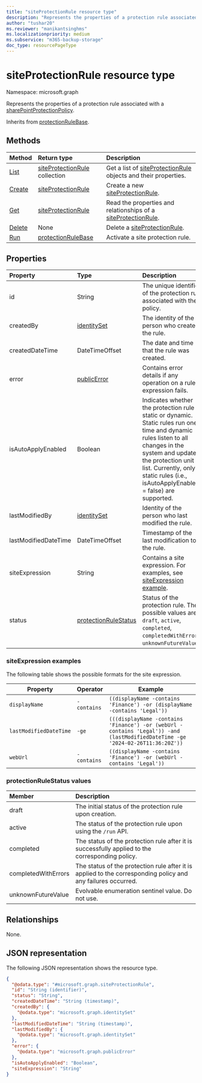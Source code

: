 ```yaml
---
title: "siteProtectionRule resource type"
description: "Represents the properties of a protection rule associated with a SharePoint site."
author: "tushar20"
ms.reviewer: "manikantsinghms"
ms.localizationpriority: medium
ms.subservice: "m365-backup-storage"
doc_type: resourcePageType
---
```


# siteProtectionRule resource type

Namespace: microsoft.graph

Represents the properties of a protection rule associated with a [sharePointProtectionPolicy](../resources/sharepointprotectionpolicy.md).

Inherits from [protectionRuleBase](../resources/protectionrulebase.md).

## Methods

|Method|Return type|Description|
|:---|:---|:---|
|[List](../api/sharepointprotectionpolicy-list-siteinclusionrules.md)|[siteProtectionRule](../resources/siteprotectionrule.md) collection|Get a list of [siteProtectionRule](../resources/siteprotectionrule.md) objects and their properties.|
|[Create](../api/protectionrulebase-post.md)|[siteProtectionRule](../resources/siteprotectionrule.md)|Create a new [siteProtectionRule](../resources/siteprotectionrule.md).|
|[Get](../api/protectionrulebase-get.md)|[siteProtectionRule](../resources/siteprotectionrule.md)|Read the properties and relationships of a [siteProtectionRule](../resources/siteprotectionrule.md).|
|[Delete](../api/protectionrulebase-delete.md)|None|Delete a [siteProtectionRule](../resources/siteprotectionrule.md).|
|[Run](../api/protectionrulebase-run.md)|[protectionRuleBase](../resources/protectionrulebase.md)|Activate a site protection rule.|

## Properties

|Property|Type|Description|
|:---|:---|:---|
|id|String|The unique identifier of the protection rule associated with the policy.|
|createdBy|[identitySet](../resources/identityset.md)|The identity of the person who created the rule.|
|createdDateTime|DateTimeOffset|The date and time that the rule was created.|
|error|[publicError](../resources/publicerror.md)|Contains error details if any operation on a rule expression fails.|
|isAutoApplyEnabled|Boolean|Indicates whether the protection rule is static or dynamic. Static rules run one time and dynamic rules listen to all changes in the system and update the protection unit list. Currently, only static rules (i.e., isAutoApplyEnabled = false) are supported.|
|lastModifiedBy|[identitySet](../resources/identityset.md)|Identity of the person who last modified the rule.|
|lastModifiedDateTime|DateTimeOffset|Timestamp of the last modification to the rule.|
|siteExpression|String|Contains a site expression. For examples, see [siteExpression example](../resources/siteprotectionrule.md#siteexpression-examples).|
|status|[protectionRuleStatus](../resources/siteprotectionrule.md#protectionrulestatus-values )|Status of the protection rule. The possible values are: `draft`, `active`, `completed`, `completedWithErrors`, `unknownFutureValue`.|

### siteExpression examples

The following table shows the possible formats for the site expression.

| Property                                 | Operator                                | Example                                                                  |
| ------------------------------------------- | ----------------------------------------------------------------- | --------------------------------------------------- |
| `displayName`      | `-contains` |   `((displayName -contains 'Finance') -or (displayName -contains 'Legal'))`  |
| `lastModifiedDateTime` | `-ge` |    `(((displayName -contains 'Finance') -or (webUrl -contains 'Legal')) -and (lastModifiedDateTime -ge '2024-02-26T11:36:20Z'))`   |
| `webUrl` | `-contains` |    `((displayName -contains 'Finance') -or (webUrl -contains 'Legal'))`     |

### protectionRuleStatus values

|Member | Description |
|:------|:------------|
|draft | The initial status of the protection rule upon creation.|
|active | The status of the protection rule upon using the `/run` API.|
|completed |The status of the protection rule after it is successfully applied to the corresponding policy.|
|completedWithErrors | The status of the protection rule after it is applied to the corresponding policy and any failures occurred.|
|unknownFutureValue | Evolvable enumeration sentinel value. Do not use.|

## Relationships

None.

## JSON representation

The following JSON representation shows the resource type.
<!-- {
  "blockType": "resource",
  "keyProperty": "id",
  "@odata.type": "microsoft.graph.siteProtectionRule",
  "baseType": "microsoft.graph.protectionRuleBase",
  "openType": false
}
-->
``` json
{
  "@odata.type": "#microsoft.graph.siteProtectionRule",
  "id": "String (identifier)",
  "status": "String",
  "createdDateTime": "String (timestamp)",
  "createdBy": {
    "@odata.type": "microsoft.graph.identitySet"
  },
  "lastModifiedDateTime": "String (timestamp)",
  "lastModifiedBy": {
    "@odata.type": "microsoft.graph.identitySet"
  },
  "error": {
    "@odata.type": "microsoft.graph.publicError"
  },
  "isAutoApplyEnabled": "Boolean",
  "siteExpression": "String"
}
```
